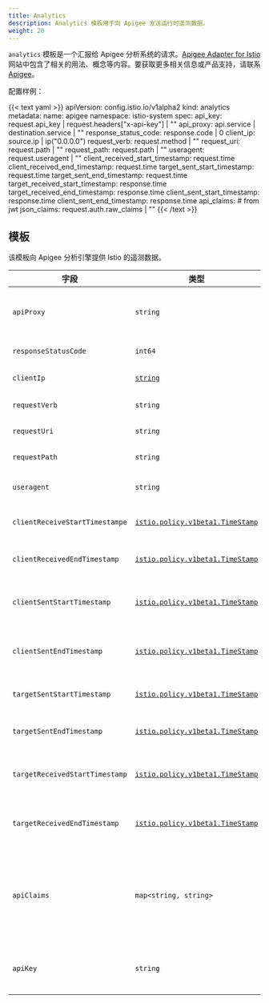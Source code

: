 ```yaml
---
title: Analytics
description: Analytics 模板用于向 Apigee 发送运行时遥测数据。
weight: 20
---
```


`analytics` 模板是一个汇报给 Apigee 分析系统的请求。[Apigee Adapter for Istio](https://docs.apigee.com/api-platform/istio-adapter/concepts) 网站中包含了相关的用法、概念等内容。要获取更多相关信息或产品支持，请联系 [Apigee](https://apigee.com/about/support/portal)。

配置样例：

{{< text yaml >}}
apiVersion: config.istio.io/v1alpha2
kind: analytics
metadata:
  name: apigee
  namespace: istio-system
spec:
  api_key: request.api_key | request.headers["x-api-key"] | ""
  api_proxy: api.service | destination.service | ""
  response_status_code: response.code | 0
  client_ip: source.ip | ip("0.0.0.0")
  request_verb: request.method | ""
  request_uri: request.path | ""
  request_path: request.path | ""
  useragent: request.useragent | ""
  client_received_start_timestamp: request.time
  client_received_end_timestamp: request.time
  target_sent_start_timestamp: request.time
  target_sent_end_timestamp: request.time
  target_received_start_timestamp: response.time
  target_received_end_timestamp: response.time
  client_sent_start_timestamp: response.time
  client_sent_end_timestamp: response.time
  api_claims: # from jwt
    json_claims: request.auth.raw_claims | ""
{{< /text >}}

## 模板

该模板向 Apigee 分析引擎提供 Istio 的遥测数据。

|字段|类型|说明|
|---|---|---|
|`apiProxy`|`string`|Proxy 的名称，通常是 Istio API 或者服务名称|
|`responseStatusCode`|`int64`|HTTP 响应码|
|`clientIp`|[`string`](/docs/reference/config/policy-and-telemetry/istio.policy.v1beta1/#IPAddress)|客户端 IP 地址|
|`requestVerb`|`string`|HTTP 请求方法|
|`requestUri`|`string`|HTTP 请求 URI|
|`requestPath`|`string`|HTTP 请求路径|
|`useragent`|`string`|HTTP user agent Header|
|`clientReceiveStartTimestampe`|[`istio.policy.v1beta1.TimeStamp`](/docs/reference/config/policy-and-telemetry/istio.policy.v1beta1/#TimeStamp)|api_proxy 开始接收请求的时间戳|
|`clientReceivedEndTimestamp`|[`istio.policy.v1beta1.TimeStamp`](/docs/reference/config/policy-and-telemetry/istio.policy.v1beta1/#TimeStamp)|api_proxy 完成接收请求的时间戳|
|`clientSentStartTimestamp`|[`istio.policy.v1beta1.TimeStamp`](/docs/reference/config/policy-and-telemetry/istio.policy.v1beta1/#TimeStamp)|api_proxy 开始向目标发送请求的时间戳|
|`clientSentEndTimestamp`|[`istio.policy.v1beta1.TimeStamp`](/docs/reference/config/policy-and-telemetry/istio.policy.v1beta1/#TimeStamp)|api_proxy 完成向目标发送请求的时间戳|
|`targetSentStartTimestamp`|[`istio.policy.v1beta1.TimeStamp`](/docs/reference/config/policy-and-telemetry/istio.policy.v1beta1/#TimeStamp)|api_proxy 开始请求目标的时间戳|
|`targetSentEndTimestamp`|[`istio.policy.v1beta1.TimeStamp`](/docs/reference/config/policy-and-telemetry/istio.policy.v1beta1/#TimeStamp)|api_proxy 完成目标请求的时间戳|
|`targetReceivedStartTimestamp`|[`istio.policy.v1beta1.TimeStamp`](/docs/reference/config/policy-and-telemetry/istio.policy.v1beta1/#TimeStamp)|api_proxy 开始从目标接收响应的时间戳|
|`targetReceivedEndTimestamp`|[`istio.policy.v1beta1.TimeStamp`](/docs/reference/config/policy-and-telemetry/istio.policy.v1beta1/#TimeStamp)|api_proxy 完成从目标接收响应的时间戳|
|`apiClaims`|`map<string, string>`|JWT 声明，用于在需要的情况下进行请求的认证。使用 `json_claims` 来传递所有声明|
|`apiKey`|`string`|API Key，用于在需要的情况下进行请求的认证|